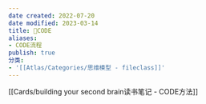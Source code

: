 ```yaml
---
date created: 2022-07-20
date modified: 2023-03-14
title: 🔡CODE
aliases:
- CODE流程
publish: true
分类:
- '[[Atlas/Categories/思维模型 - fileclass]]'
---
```


[[Cards/building your second brain读书笔记 - CODE方法]]